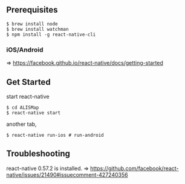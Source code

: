 ## Prerequisites

```
$ brew install node
$ brew install watchman
$ npm install -g react-native-cli
```

### iOS/Android

=> https://facebook.github.io/react-native/docs/getting-started

## Get Started

start react-native

```
$ cd ALISMap
$ react-native start
```

another tab,

```
$ react-native run-ios # run-android
```

## Troubleshooting

react-native 0.57.2 is installed.
=> https://github.com/facebook/react-native/issues/21490#issuecomment-427240356
